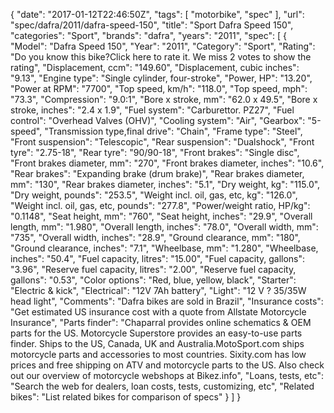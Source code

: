 {
    "date": "2017-01-12T22:46:50Z",
    "tags": [
        "motorbike",
        "spec"
    ],
    "url": "spec\/dafra\/2011\/dafra-speed-150",
    "title": "Sport Dafra Speed 150",
    "categories": "Sport",
    "brands": "dafra",
    "years": "2011",
    "spec": [
        {
            "Model": "Dafra Speed 150",
            "Year": "2011",
            "Category": "Sport",
            "Rating": "Do you know this bike?Click here to rate it. We miss 2 votes to show the rating",
            "Displacement, ccm": "149.60",
            "Displacement, cubic inches": "9.13",
            "Engine type": "Single cylinder, four-stroke",
            "Power, HP": "13.20",
            "Power at RPM": "7700",
            "Top speed, km\/h": "118.0",
            "Top speed, mph": "73.3",
            "Compression": "9.0:1",
            "Bore x stroke, mm": "62.0 x 49.5",
            "Bore x stroke, inches": "2.4 x 1.9",
            "Fuel system": "Carburettor. PZ27",
            "Fuel control": "Overhead Valves (OHV)",
            "Cooling system": "Air",
            "Gearbox": "5-speed",
            "Transmission type,final drive": "Chain",
            "Frame type": "Steel",
            "Front suspension": "Telescopic",
            "Rear suspension": "Dualshock",
            "Front tyre": "2.75-18",
            "Rear tyre": "90\/90-18",
            "Front brakes": "Single disc",
            "Front brakes diameter, mm": "270",
            "Front brakes diameter, inches": "10.6",
            "Rear brakes": "Expanding brake (drum brake)",
            "Rear brakes diameter, mm": "130",
            "Rear brakes diameter, inches": "5.1",
            "Dry weight, kg": "115.0",
            "Dry weight, pounds": "253.5",
            "Weight incl. oil, gas, etc, kg": "126.0",
            "Weight incl. oil, gas, etc, pounds": "277.8",
            "Power\/weight ratio, HP\/kg": "0.1148",
            "Seat height, mm": "760",
            "Seat height, inches": "29.9",
            "Overall length, mm": "1.980",
            "Overall length, inches": "78.0",
            "Overall width, mm": "735",
            "Overall width, inches": "28.9",
            "Ground clearance, mm": "180",
            "Ground clearance, inches": "7.1",
            "Wheelbase, mm": "1.280",
            "Wheelbase, inches": "50.4",
            "Fuel capacity, litres": "15.00",
            "Fuel capacity, gallons": "3.96",
            "Reserve fuel capacity, litres": "2.00",
            "Reserve fuel capacity, gallons": "0.53",
            "Color options": "Red, blue, yellow, black",
            "Starter": "Electric & kick",
            "Electrical": "12V 7Ah battery",
            "Light": "12 V ? 35\/35W head light",
            "Comments": "Dafra bikes are sold in Brazil",
            "Insurance costs": "Get estimated US insurance cost with a quote from Allstate Motorcycle Insurance",
            "Parts finder": "Chaparral provides online schematics & OEM parts for the US.   Motorcycle Superstore provides an easy-to-use parts finder. Ships to the US, Canada, UK and Australia.MotoSport.com ships motorcycle parts and accessories to most countries.    Sixity.com has low prices and free shipping on ATV and motorcycle parts to the US. Also check out our overview of motorcycle webshops at Bikez.info",
            "Loans, tests, etc": "Search the web for dealers, loan costs, tests, customizing, etc",
            "Related bikes": "List related bikes for comparison of specs"
        }
    ]
}
